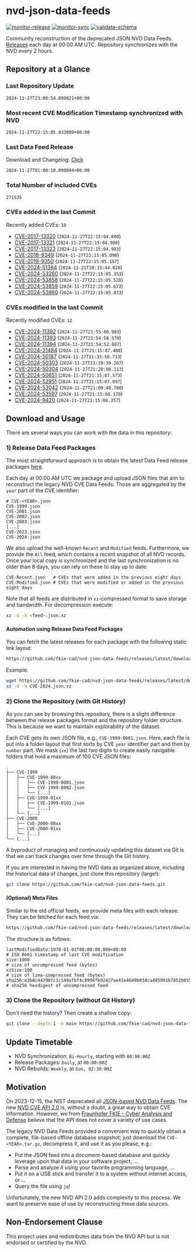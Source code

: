# nvd-json-data-feeds

[![monitor-release](https://github.com/fkie-cad/nvd-json-data-feeds/actions/workflows/monitor_release.yml/badge.svg)](https://github.com/fkie-cad/nvd-json-data-feeds/actions/workflows/monitor_release.yml)
[![monitor-sync](https://github.com/fkie-cad/nvd-json-data-feeds/actions/workflows/monitor_sync.yml/badge.svg)](https://github.com/fkie-cad/nvd-json-data-feeds/actions/workflows/monitor_sync.yml)
[![validate-schema](https://github.com/fkie-cad/nvd-json-data-feeds/actions/workflows/validate_schema.yml/badge.svg)](https://github.com/fkie-cad/nvd-json-data-feeds/actions/workflows/validate_schema.yml)

Community reconstruction of the deprecated JSON NVD Data Feeds.
[Releases](https://github.com/fkie-cad/nvd-json-data-feeds/releases/latest) each day at 00:00 AM UTC.
Repository synchronizes with the NVD every 2 hours.

## Repository at a Glance

### Last Repository Update

```plain
2024-11-27T23:00:54.090821+00:00
```

### Most recent CVE Modification Timestamp synchronized with NVD

```plain
2024-11-27T22:15:05.833000+00:00
```

### Last Data Feed Release

Download and Changelog: [Click](https://github.com/fkie-cad/nvd-json-data-feeds/releases/latest)

```plain
2024-11-27T01:00:10.090894+00:00
```

### Total Number of included CVEs

```plain
271535
```

### CVEs added in the last Commit

Recently added CVEs: `10`

- [CVE-2017-13320](CVE-2017/CVE-2017-133xx/CVE-2017-13320.json) (`2024-11-27T22:15:04.800`)
- [CVE-2017-13321](CVE-2017/CVE-2017-133xx/CVE-2017-13321.json) (`2024-11-27T22:15:04.900`)
- [CVE-2017-13323](CVE-2017/CVE-2017-133xx/CVE-2017-13323.json) (`2024-11-27T22:15:04.983`)
- [CVE-2018-9349](CVE-2018/CVE-2018-93xx/CVE-2018-9349.json) (`2024-11-27T22:15:05.090`)
- [CVE-2018-9350](CVE-2018/CVE-2018-93xx/CVE-2018-9350.json) (`2024-11-27T22:15:05.197`)
- [CVE-2024-51364](CVE-2024/CVE-2024-513xx/CVE-2024-51364.json) (`2024-11-21T20:15:44.020`)
- [CVE-2024-53260](CVE-2024/CVE-2024-532xx/CVE-2024-53260.json) (`2024-11-27T22:15:05.353`)
- [CVE-2024-53858](CVE-2024/CVE-2024-538xx/CVE-2024-53858.json) (`2024-11-27T22:15:05.520`)
- [CVE-2024-53859](CVE-2024/CVE-2024-538xx/CVE-2024-53859.json) (`2024-11-27T22:15:05.673`)
- [CVE-2024-53860](CVE-2024/CVE-2024-538xx/CVE-2024-53860.json) (`2024-11-27T22:15:05.833`)


### CVEs modified in the last Commit

Recently modified CVEs: `12`

- [CVE-2024-11392](CVE-2024/CVE-2024-113xx/CVE-2024-11392.json) (`2024-11-27T21:55:00.983`)
- [CVE-2024-11393](CVE-2024/CVE-2024-113xx/CVE-2024-11393.json) (`2024-11-27T21:54:58.570`)
- [CVE-2024-11394](CVE-2024/CVE-2024-113xx/CVE-2024-11394.json) (`2024-11-27T21:54:52.887`)
- [CVE-2024-31484](CVE-2024/CVE-2024-314xx/CVE-2024-31484.json) (`2024-11-27T21:15:07.400`)
- [CVE-2024-50187](CVE-2024/CVE-2024-501xx/CVE-2024-50187.json) (`2024-11-27T21:33:58.713`)
- [CVE-2024-50303](CVE-2024/CVE-2024-503xx/CVE-2024-50303.json) (`2024-11-27T21:29:30.267`)
- [CVE-2024-50304](CVE-2024/CVE-2024-503xx/CVE-2024-50304.json) (`2024-11-27T21:20:08.113`)
- [CVE-2024-50651](CVE-2024/CVE-2024-506xx/CVE-2024-50651.json) (`2024-11-27T21:15:07.573`)
- [CVE-2024-52951](CVE-2024/CVE-2024-529xx/CVE-2024-52951.json) (`2024-11-27T21:15:07.997`)
- [CVE-2024-53042](CVE-2024/CVE-2024-530xx/CVE-2024-53042.json) (`2024-11-27T21:09:40.700`)
- [CVE-2024-53597](CVE-2024/CVE-2024-535xx/CVE-2024-53597.json) (`2024-11-27T21:15:08.170`)
- [CVE-2024-9420](CVE-2024/CVE-2024-94xx/CVE-2024-9420.json) (`2024-11-27T21:15:08.357`)


## Download and Usage

There are several ways you can work with the data in this repository:

### 1) Release Data Feed Packages

The most straightforward approach is to obtain the latest Data Feed release packages [here](https://github.com/fkie-cad/nvd-json-data-feeds/releases/latest).

Each day at 00:00 AM UTC we package and upload JSON files that aim to reconstruct the legacy NVD CVE Data Feeds.
Those are aggregated by the `year` part of the CVE identifier:

```
# CVE-<YEAR>.json
CVE-1999.json
CVE-2001.json
CVE-2002.json
CVE-2003.json
[...]
CVE-2023.json
CVE-2024.json
```

We also upload the well-known `Recent` and `Modified` feeds.
Furthermore, we provide the `All` feed, which contains a recent snapshot of all NVD records.
Once your local copy is synchronized and the last synchronization is no older than 8 days, you can rely on these to stay up to date:

```plain
CVE-Recent.json   # CVEs that were added in the previous eight days
CVE-Modified.json # CVEs that were modified or added in the previous eight days
```

Note that all feeds are distributed in `xz`-compressed format to save storage and bandwidth.
For decompression execute:

```sh
xz -d -k <feed>.json.xz
```

#### Automation using Release Data Feed Packages

You can fetch the latest releases for each package with the following static link layout:

```sh
https://github.com/fkie-cad/nvd-json-data-feeds/releases/latest/download/CVE-<YEAR>.json.xz
```

Example:

```sh
wget https://github.com/fkie-cad/nvd-json-data-feeds/releases/latest/download/CVE-2024.json.xz
xz -d -k CVE-2024.json.xz
```

### 2) Clone the Repository (with Git History)

As you can see by browsing this repository, there is a slight difference between the release packages format and the repository folder structure.
This is because we want to maintain explorability of the dataset.

Each CVE gets its own JSON file, e.g., `CVE-1999-0001.json`.
Here, each file is put into a folder layout that first sorts by CVE `year` identifier part and then by `number` part.
We mask (`xx`) the last two digits to create easily navigable folders that hold a maximum of 100 CVE JSON files:

```plain
.
├── CVE-1999
│   ├── CVE-1999-00xx
│   │   ├── CVE-1999-0001.json
│   │   ├── CVE-1999-0002.json
│   │   └── [...]
│   ├── CVE-1999-01xx
│   │   ├── CVE-1999-0101.json
│   │   └── [...]
│   └── [...]
├── CVE-2000
│   ├── CVE-2000-00xx
│   ├── CVE-2000-01xx
│   └── [...]
└── [...]
```

A byproduct of managing and continuously updating this dataset via Git is that we can track changes over time through the Git history.

If you are interested in having the NVD data as organized above, including the historical data of changes, just clone this repository (large!):

```sh
git clone https://github.com/fkie-cad/nvd-json-data-feeds.git
```

#### (Optional) Meta Files

Similar to the old official feeds, we provide meta files with each release. They can be fetched for each feed via:

```sh
https://github.com/fkie-cad/nvd-json-data-feeds/releases/latest/download/CVE-<YEAR>.meta
```

The structure is as follows:

```plain
lastModifiedDate:1970-01-01T00:00:00.000+00:00                          # ISO 8601 timestamp of last CVE modification
size:1000                                                               # size of uncompressed feed (bytes)
xzSize:100                                                              # size of lzma-compressed feed (bytes)
sha256:e3b0c44298fc1c149afbf4c8996fb92427ae41e4649b934ca495991b7852b855 # sha256 hexdigest of uncompressed feed
```

### 3) Clone the Repository (without Git History)

Don't need the history? Then create a shallow copy:

```sh
git clone --depth 1 -b main https://github.com/fkie-cad/nvd-json-data-feeds.git
```


## Update Timetable

* NVD Synchronization: `Bi-Hourly`, starting with `00:00:00Z`
* Release Packages: `Daily`, at `00:00:00Z`
* NVD Rebuilds: `Weekly`, at `Sun, 02:30:00Z`


## Motivation

On 2023-12-15, the NIST deprecated all [JSON-based NVD Data Feeds](https://nvd.nist.gov/vuln/data-feeds#divRetirementBanner-1).
The new [NVD CVE API 2.0](https://nvd.nist.gov/developers/vulnerabilities) is, without a doubt, a great way to obtain CVE information.
However, we from [Fraunhofer FKIE - Cyber Analysis and Defense](https://www.fkie.fraunhofer.de/en/departments/cad.html) believe that the API does not cover a variety of use cases.

The legacy NVD Data Feeds provided a convenient way to quickly obtain a complete, file-based offline database snapshot; just download the `CVE-<YEAR>.tar.gz`, decompress it, and use it as you please, e.g.:

- Put the JSON feed into a document-based database and quickly leverage upon that data in your software project, ...
- Parse and analyze it using your favorite programming language, ...
- Put it on a USB stick and transfer it to a system without internet access, or ...
- Query the file using `jq`!

Unfortunately, the new NVD API 2.0 adds complexity to this process.
We want to preserve ease of use by reconstructing these data sources.

## Non-Endorsement Clause

This project uses and redistributes data from the NVD API but is not endorsed or certified by the NVD.